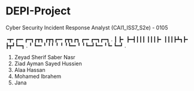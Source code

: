 # DEPI-Project
Cyber Security Incident Response Analyst (CAI1_ISS7_S2e) - 0105

╺┳╸┏━╸┏━┓┏┳┓   ┏┳┓┏━╸┏┳┓┏┓ ┏━╸┏━┓┏━┓                                                            .
 ┃ ┣╸ ┣━┫┃┃┃   ┃┃┃┣╸ ┃┃┃┣┻┓┣╸ ┣┳┛┗━┓                                                            .
 ╹ ┗━╸╹ ╹╹ ╹   ╹ ╹┗━╸╹ ╹┗━┛┗━╸╹┗╸┗━┛                                                            .

1. Zeyad Sherif Saber Nasr
2. Ziad Ayman Sayed Hussien 
3. Alaa Hassan
4. Mohamed Ibrahem
5. Jana
